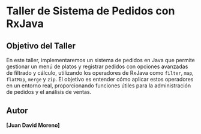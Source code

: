 # Taller de Sistema de Pedidos con RxJava

## Objetivo del Taller
En este taller, implementaremos un sistema de pedidos en Java que permite gestionar un menú de platos y registrar pedidos con opciones avanzadas de filtrado y cálculo, utilizando los operadores de RxJava como `filter`, `map`, `flatMap`, `merge` y `zip`. El objetivo es entender cómo aplicar estos operadores en un entorno real, proporcionando funciones útiles para la administración de pedidos y el análisis de ventas.

## Autor
**[Juan David Moreno]**
